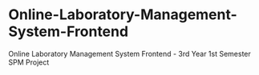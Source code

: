 # Online-Laboratory-Management-System-Frontend
Online Laboratory Management System Frontend - 3rd Year 1st Semester SPM Project

